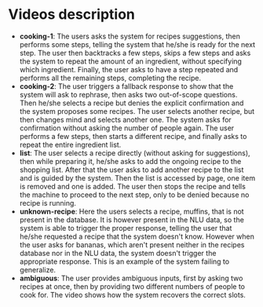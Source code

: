 # Videos description

- **cooking-1**: The users asks the system for recipes suggestions, then performs some steps, telling the system that he/she is ready for the next step. The user then backtracks a few steps, skips a few steps and asks the system to repeat the amount of an ingredient, without specifying which ingredient. Finally, the user asks to have a step repeated and performs all the remaining steps, completing the recipe.
- **cooking-2**: The user triggers a fallback response to show that the system will ask to rephrase, then asks two out-of-scope questions. Then he/she selects a recipe but denies the explicit confirmation and the system proposes some recipes. The user selects another recipe, but then changes mind and selects another one. The system asks for confirmation without asking the number of people again. The user performs a few steps, then starts a different recipe, and finally asks to repeat the entire ingredient list.
- **list**: The user selects a recipe directly (without asking for suggestions), then while preparing it, he/she asks to add the ongoing recipe to the shopping list. After that the user asks to add another recipe to the list and is guided by the system. Then the list is accessed by page, one item is removed and one is added. The user then stops the recipe and tells the machine to proceed to the next step, only to be denied because no recipe is running.
- **unknown-recipe**: Here the users selects a recipe, muffins, that is not present in the database. It is however present in the NLU data, so the system is able to trigger the proper response, telling the user that he/she requested a recipe that the system doesn't know. However when the user asks for bananas, which aren't present neither in the recipes database nor in the NLU data, the system doesn't trigger the appropriate response. This is an example of the system failing to generalize.
- **ambiguous**: The user provides ambiguous inputs, first by asking two recipes at once, then by providing two different numbers of people to cook for. The video shows how the system recovers the correct slots.
